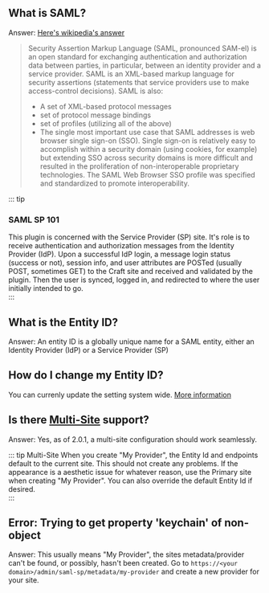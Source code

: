 ## What is SAML?
Answer: [Here's wikipedia's answer](https://en.wikipedia.org/wiki/Security_Assertion_Markup_Language)
> Security Assertion Markup Language (SAML, pronounced SAM-el) is an open standard for exchanging authentication and authorization data between parties, in particular, between an identity provider and a service provider. SAML is an XML-based markup language for security assertions (statements that service providers use to make access-control decisions). SAML is also:
> - A set of XML-based protocol messages
> - set of protocol message bindings
> - set of profiles (utilizing all of the above)
> - The single most important use case that SAML addresses is web browser single sign-on (SSO). Single sign-on is relatively easy to accomplish within a security domain (using cookies, for example) but extending SSO across security domains is more difficult and resulted in the proliferation of non-interoperable proprietary technologies. The SAML Web Browser SSO profile was specified and standardized to promote interoperability.

::: tip

### SAML SP 101

This plugin is concerned with the Service Provider (SP) site. It's role is to receive authentication and authorization
messages from the Identity Provider (IdP). Upon a successful IdP login, a message login status (success or not), 
session info, and user attributes are POSTed (usually POST, sometimes GET) to the Craft site and received and validated by the plugin. 
Then the user is synced, logged in, and redirected to where the user initially intended to go.  
::: 

## What is the Entity ID?
Answer: An entity ID is a globally unique name for a SAML entity, either an Identity Provider (IdP) or a Service Provider (SP)

## How do I change my Entity ID?

You can currenly update the setting system wide. [More information](/configure/settings.html#plugin-settings)

## Is there [Multi-Site](https://docs.craftcms.com/v3/sites.html) support?
Answer: Yes, as of 2.0.1, a multi-site configuration should work seamlessly. 

::: tip
Multi-Site
When you create "My Provider", the Entity Id and endpoints default to the current site. 
This should not create any problems. If the appearance is a aesthetic issue for whatever reason, 
use the Primary site when creating "My Provider". You can also override the default Entity Id if desired.  
::: 

## Error: Trying to get property 'keychain' of non-object
Answer: This usually means "My Provider", the sites metadata/provider can't be found, or possibly, hasn't 
been created. Go to `https://<your domain>/admin/saml-sp/metadata/my-provider` and create a new provider
for your site.

